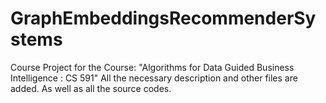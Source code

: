 # GraphEmbeddingsRecommenderSystems
Course Project for the Course: "Algorithms for Data Guided Business Intelligence : CS 591"  All the necessary description and other files are added. As well as all the source codes.
